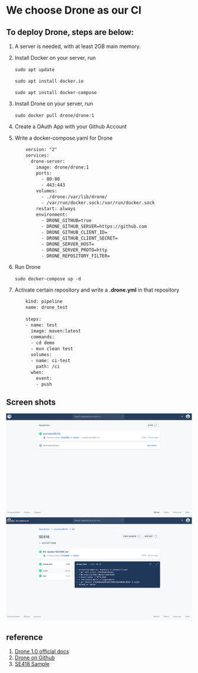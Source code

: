 # We choose Drone as our CI

## To deploy Drone, steps are below:

1. A server is needed, with at least 2GB main memory.
2. Install Docker on your server, run

	`sudo apt update`
	
	`sudo apt install docker.io`
	
	`sudo apt install docker-compose`
	
3. Install Drone on your server, run

	`sudo docker pull drone/drone:1`
	
4. Create a OAuth App with your Github Account
4. Write a docker-compose.yaml for Drone

	```
		version: "2"
		services:
		  drone-server:
			image: drone/drone:1
			ports:
			  - 80:80
			  - 443:443
			volumes:
			  - ./drone:/var/lib/drone/
			  - /var/run/docker.sock:/var/run/docker.sock
			restart: always
			environment:
			  - DRONE_GITHUB=true
			  - DRONE_GITHUB_SERVER=https://github.com
			  - DRONE_GITHUB_CLIENT_ID=
			  - DRONE_GITHUB_CLIENT_SECRET=
			  - DRONE_SERVER_HOST=
			  - DRONE_SERVER_PROTO=http
			  - DRONE_REPOSITORY_FILTER=
	```
	
5. Run Drone

	`sudo docker-compose up -d`
	
6. Activate certain repository and write a **.drone.yml** in that repository

	```
		kind: pipeline
		name: drone_test

		steps:
		- name: test
		  image: maven:latest
		  commands:
		  - cd demo
		  - mvn clean test
		  volumes:
		  - name: ci-test
			path: /ci
		  when:
			event:
			- push
	```

## Screen shots
![sc1](./img/screenshot1.png)
![sc2](./img/screenshot2.png)

## reference
1. [Drone 1.0 official docs](https://docs.drone.io/)
2. [Drone on Github](https://github.com/drone)
3. [SE418 Sample](https://github.com/linxuyalun/devops)
